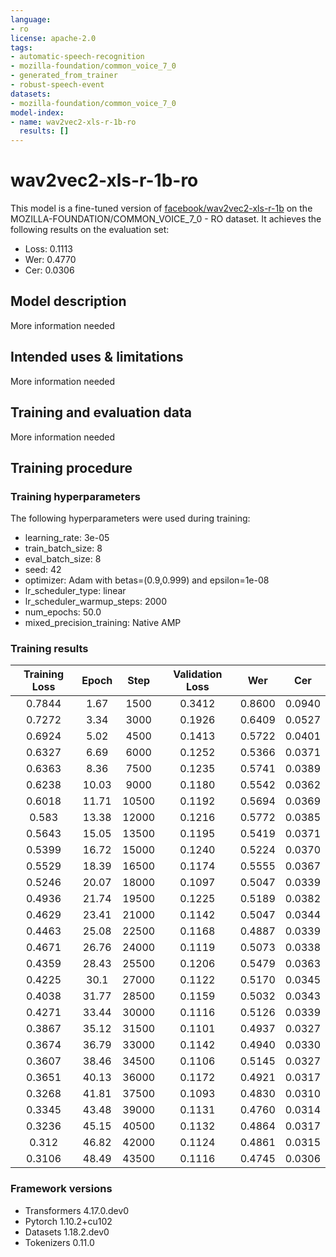 ```yaml
---
language:
- ro
license: apache-2.0
tags:
- automatic-speech-recognition
- mozilla-foundation/common_voice_7_0
- generated_from_trainer
- robust-speech-event
datasets:
- mozilla-foundation/common_voice_7_0
model-index:
- name: wav2vec2-xls-r-1b-ro
  results: []
---
```


<!-- This model card has been generated automatically according to the information the Trainer had access to. You
should probably proofread and complete it, then remove this comment. -->

# wav2vec2-xls-r-1b-ro

This model is a fine-tuned version of [facebook/wav2vec2-xls-r-1b](https://huggingface.co/facebook/wav2vec2-xls-r-1b) on the MOZILLA-FOUNDATION/COMMON_VOICE_7_0 - RO dataset.
It achieves the following results on the evaluation set:
- Loss: 0.1113
- Wer: 0.4770
- Cer: 0.0306

## Model description

More information needed

## Intended uses & limitations

More information needed

## Training and evaluation data

More information needed

## Training procedure

### Training hyperparameters

The following hyperparameters were used during training:
- learning_rate: 3e-05
- train_batch_size: 8
- eval_batch_size: 8
- seed: 42
- optimizer: Adam with betas=(0.9,0.999) and epsilon=1e-08
- lr_scheduler_type: linear
- lr_scheduler_warmup_steps: 2000
- num_epochs: 50.0
- mixed_precision_training: Native AMP

### Training results

| Training Loss | Epoch | Step  | Validation Loss | Wer    | Cer    |
|:-------------:|:-----:|:-----:|:---------------:|:------:|:------:|
| 0.7844        | 1.67  | 1500  | 0.3412          | 0.8600 | 0.0940 |
| 0.7272        | 3.34  | 3000  | 0.1926          | 0.6409 | 0.0527 |
| 0.6924        | 5.02  | 4500  | 0.1413          | 0.5722 | 0.0401 |
| 0.6327        | 6.69  | 6000  | 0.1252          | 0.5366 | 0.0371 |
| 0.6363        | 8.36  | 7500  | 0.1235          | 0.5741 | 0.0389 |
| 0.6238        | 10.03 | 9000  | 0.1180          | 0.5542 | 0.0362 |
| 0.6018        | 11.71 | 10500 | 0.1192          | 0.5694 | 0.0369 |
| 0.583         | 13.38 | 12000 | 0.1216          | 0.5772 | 0.0385 |
| 0.5643        | 15.05 | 13500 | 0.1195          | 0.5419 | 0.0371 |
| 0.5399        | 16.72 | 15000 | 0.1240          | 0.5224 | 0.0370 |
| 0.5529        | 18.39 | 16500 | 0.1174          | 0.5555 | 0.0367 |
| 0.5246        | 20.07 | 18000 | 0.1097          | 0.5047 | 0.0339 |
| 0.4936        | 21.74 | 19500 | 0.1225          | 0.5189 | 0.0382 |
| 0.4629        | 23.41 | 21000 | 0.1142          | 0.5047 | 0.0344 |
| 0.4463        | 25.08 | 22500 | 0.1168          | 0.4887 | 0.0339 |
| 0.4671        | 26.76 | 24000 | 0.1119          | 0.5073 | 0.0338 |
| 0.4359        | 28.43 | 25500 | 0.1206          | 0.5479 | 0.0363 |
| 0.4225        | 30.1  | 27000 | 0.1122          | 0.5170 | 0.0345 |
| 0.4038        | 31.77 | 28500 | 0.1159          | 0.5032 | 0.0343 |
| 0.4271        | 33.44 | 30000 | 0.1116          | 0.5126 | 0.0339 |
| 0.3867        | 35.12 | 31500 | 0.1101          | 0.4937 | 0.0327 |
| 0.3674        | 36.79 | 33000 | 0.1142          | 0.4940 | 0.0330 |
| 0.3607        | 38.46 | 34500 | 0.1106          | 0.5145 | 0.0327 |
| 0.3651        | 40.13 | 36000 | 0.1172          | 0.4921 | 0.0317 |
| 0.3268        | 41.81 | 37500 | 0.1093          | 0.4830 | 0.0310 |
| 0.3345        | 43.48 | 39000 | 0.1131          | 0.4760 | 0.0314 |
| 0.3236        | 45.15 | 40500 | 0.1132          | 0.4864 | 0.0317 |
| 0.312         | 46.82 | 42000 | 0.1124          | 0.4861 | 0.0315 |
| 0.3106        | 48.49 | 43500 | 0.1116          | 0.4745 | 0.0306 |


### Framework versions

- Transformers 4.17.0.dev0
- Pytorch 1.10.2+cu102
- Datasets 1.18.2.dev0
- Tokenizers 0.11.0
